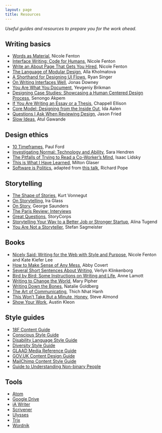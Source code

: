 ```yaml
---
layout: page
title: Resources
---
```


_Useful guides and resources to prepare you for the work ahead._

## Writing basics
* [Words as Material](http://nicolefenton.com/words-as-material/), Nicole Fenton
* [Interface Writing: Code for Humans](http://nicolefenton.com/interface-writing/), Nicole Fenton
* [Write an About Page That Gets You Hired](http://99u.com/articles/51669/how-to-write-about-me-section), Nicole Fenton
* [The Language of Modular Design](http://alistapart.com/article/language-of-modular-design), Alla Kholmatova
* [A Shorthand for Designing UI Flows](https://signalvnoise.com/posts/1926-a-shorthand-for-designing-ui-flows), Ryan Singer
* [On Writing Interfaces Well](https://signalvnoise.com/posts/3633-on-writing-interfaces-well), Jonas Downey
* [You Are What You Document](http://www.ybrikman.com/writing/2014/05/05/you-are-what-you-document/), Yevgeniy Brikman
* [Designing Case Studies: Showcasing a Human Centered Design Process](https://www.smashingmagazine.com/2015/02/designing-case-studies-human-centered-design-process/), Senongo Akpem
* [If You Are Writing an Essay or a Thesis](https://medium.com/@chappelltracker/if-you-are-writing-an-essay-or-a-thesis-7e6e0eaeedef#.mo9vm7mka), Chappell Ellison
* [Core Model: Designing from the Inside Out](http://alistapart.com/article/the-core-model-designing-inside-out-for-better-results), Ida Aalen
* [Questions I Ask When Reviewing Design](https://signalvnoise.com/posts/3024-questions-i-ask-when-reviewing-a-design), Jason Fried
* [Slow Ideas](http://www.newyorker.com/magazine/2013/07/29/slow-ideas), Atul Gawande

## Design ethics
* [10 Timeframes](http://contentsmagazine.com/articles/10-timeframes/), Paul Ford
* [Investigating Normal: Technology and Ability](https://vimeo.com/134764010), Sara Hendren
* [The Pitfalls of Trying to Read a Co-Worker’s Mind](https://www.nytimes.com/2016/12/29/business/the-pitfalls-of-trying-to-read-a-co-workers-mind.html), Isaac Lidsky
* [This is What I Have Learned](http://voiceconference.aiga.org/transcripts/presentations/milton_glaser.pdf), Milton Glaser
* [Software is Politics](https://www.fastcodesign.com/3066631/software-is-politics), adapted from [this talk](http://blog.memespring.co.uk/2016/11/23/oscon-2016/), Richard Pope

## Storytelling
* [The Shape of Stories](https://vimeo.com/53286941), Kurt Vonnegut
* [On Storytelling](https://www.youtube.com/watch?v=f6ezU57J8YI), Ira Glass
* [On Story](https://vimeo.com/143732791), George Saunders
* [The Paris Review: Interviews](https://www.theparisreview.org/interviews)
* [Great Questions](https://storycorps.org/participate/great-questions/), StoryCorps
* [Storytelling Your Way to a Better Job or Stronger Startup](https://www.nytimes.com/2014/12/13/your-money/storytelling-to-find-a-job-or-build-a-business.html?_r=0), Alina Tugend
* [You Are Not a Storyteller](https://vimeo.com/98368484), Stefan Sagmeister

## Books

* [Nicely Said: Writing for the Web with Style and Purpose](http://www.nicelysaid.co), Nicole Fenton and Kate Kiefer Lee
* [How to Make Sense of Any Mess](http://abbytheia.com/makesense/), Abby Covert
* [Several Short Sentences About Writing](http://www.penguinrandomhouse.com/books/93789/several-short-sentences-about-writing-by-verlyn-klinkenborg/9780307279415/), Verlyn Klinkenborg
* [Bird by Bird: Some Instructions on Writing and Life](http://www.worldcat.org/title/bird-by-bird-some-instructions-on-writing-and-life/oclc/32132867), Anne Lamott
* [Writing to Change the World](http://www.penguinrandomhouse.com/books/295019/writing-to-change-the-world-by-mary-pipher/9781594482533/), Mary Pipher
* [Writing Down the Bones](http://nataliegoldberg.com/books/writing-down-the-bones/), Natalie Goldberg
* [The Art of Communicating](https://www.harpercollins.com/9780062224675/the-art-of-communicating), Thich Nhat Hanh
* [This Won’t Take But a Minute, Honey](http://www.harvard.com/book/this_wont_take_but_a_minute_honey1), Steve Almond
* [Show Your Work](http://austinkleon.com/show-your-work/), Austin Kleon

## Style guides
* [18F Content Guide](https://pages.18f.gov/content-guide/)
* [Conscious Style Guide](http://consciousstyleguide.com/)
* [Disability Language Style Guide](http://ncdj.org/style-guide/)
* [Diversity Style Guide](http://www.diversitystyleguide.com)
* [GLAAD Media Reference Guide](http://www.glaad.org/reference)
* [GOV.UK Content Design Guide](https://www.gov.uk/guidance/content-design)
* [MailChimp Content Style Guide](http://styleguide.mailchimp.com)
* [Guide to Understanding Non-binary People](http://www.transmediawatch.org/Documents/non_binary.pdf)

## Tools
* [Atom](https://atom.io/)
* [Google Drive](https://www.google.com/drive/)
* [iA Writer](https://ia.net/writer/)
* [Scrivener](https://www.literatureandlatte.com/scrivener.php)
* [Ulysses](http://www.ulyssesapp.com/)
* [Trix](https://trix-editor.org)
* [Wordnik](http://www.transmediawatch.org/Documents/non_binary.pdf)

